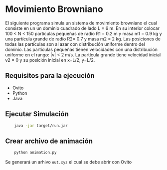 # Movimiento Browniano
El siguiente programa simula un sistema de movimiento browniano el cual 
consiste en un un dominio cuadrado de lado L = 6 m. En su interior colocar 
100 < N < 150 partículas pequeñas de radio R1 = 0.2 m y masa m1 = 0.9 kg y 
una partícula grande de radio R2= 0.7 y masa m2 = 2 kg.
Las posiciones de todas las partículas son al azar con distribución
uniforme dentro del dominio. Las partículas pequeñas tienen velocidades 
con una distribución uniforme en el rango: |v| < 2 m/s. La partícula grande 
tiene velocidad inicial v2 = 0 y su posición inicial en x=L/2, y=L/2.

## Requisitos para la ejecución
- Ovito
- Python
- Java

## Ejecutar Simulación
```bash
    java -jar target/run.jar
```

## Crear archivo de animación
```bash
    python animation.py
```
Se generará un arhivo `out.xyz` el cual se debe abrir con Ovito
